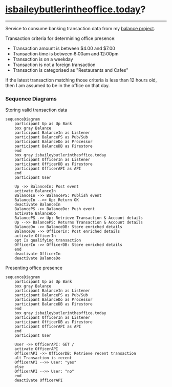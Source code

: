 # [isbaileybutlerintheoffice.today](https://isbaileybutlerintheoffice.today)?

---

Service to consume banking transaction data from my [balance project](https://github.com/baely/balance).

Transaction criteria for determining office presence:
 - Transaction amount is between $4.00 and $7.00
 - ~~Transaction time is between 6:00am and 12:00pm~~
 - Transaction is on a weekday
 - Transaction is not a foreign transaction
 - Transaction is categorised as "Restaurants and Cafes"

If the latest transaction matching those criteria is less than 12 hours old, then I am assumed to be in the office on that day.

### Sequence Diagrams

Storing valid transaction data

```mermaid
sequenceDiagram
    participant Up as Up Bank
    box gray Balance
    participant BalanceIn as Listener
    participant BalancePS as Pub/Sub
    participant BalanceDo as Processor
    participant BalanceDB as Firestore
    end
    box gray isbaileybutlerintheoffice.today
    participant OfficerIn as Listener
    participant OfficerDB as Firestore
    participant OfficerAPI as API
    end
    participant User

    Up ->> BalanceIn: Post event
    activate BalanceIn
    BalanceIn ->> BalancePS: Publish event
    BalanceIn -->> Up: Return OK
    deactivate BalanceIn
    BalancePS ->> BalanceDo: Push event
    activate BalanceDo
    BalancePS ->> Up: Retrieve Transaction & Account details
    Up -->> BalancePS: Returns Transaction & Account details
    BalanceDo ->> BalanceDB: Store enriched details
    BalanceDo ->> OfficerIn: Post enriched details
    activate OfficerIn
    opt Is qualifying transaction
    OfficerIn ->> OfficerDB: Store enriched details
    end
    deactivate OfficerIn
    deactivate BalanceDo
```

Presenting office presence

```mermaid
sequenceDiagram
    participant Up as Up Bank
    box gray Balance
    participant BalanceIn as Listener
    participant BalancePS as Pub/Sub
    participant BalanceDo as Processor
    participant BalanceDB as Firestore
    end
    box gray isbaileybutlerintheoffice.today
    participant OfficerIn as Listener
    participant OfficerDB as Firestore
    participant OfficerAPI as API
    end
    participant User

    User ->> OfficerAPI: GET /
    activate OfficerAPI
    OfficerAPI ->> OfficerDB: Retrieve recent transaction
    alt Transaction is recent
    OfficerAPI -->> User: "yes"
    else
    OfficerAPI -->> User: "no"
    end
    deactivate OfficerAPI
```
